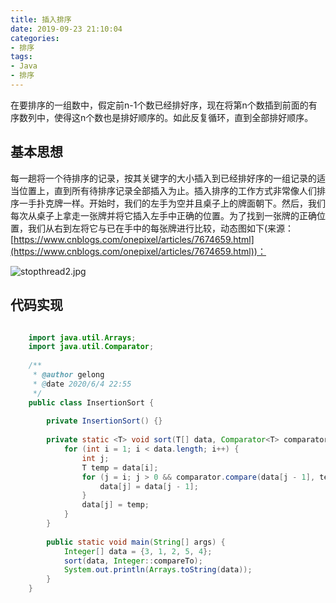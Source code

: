 ```yaml
---
title: 插入排序
date: 2019-09-23 21:10:04
categories:
- 排序
tags:
- Java
- 排序
---
```

在要排序的一组数中，假定前n-1个数已经排好序，现在将第n个数插到前面的有序数列中，使得这n个数也是排好顺序的。如此反复循环，直到全部排好顺序。
<!-- more -->
## 基本思想
每一趟将一个待排序的记录，按其关键字的大小插入到已经排好序的一组记录的适当位置上，直到所有待排序记录全部插入为止。插入排序的工作方式非常像人们排序一手扑克牌一样。开始时，我们的左手为空并且桌子上的牌面朝下。然后，我们每次从桌子上拿走一张牌并将它插入左手中正确的位置。为了找到一张牌的正确位置，我们从右到左将它与已在手中的每张牌进行比较，动态图如下(来源：[https://www.cnblogs.com/onepixel/articles/7674659.html](https://www.cnblogs.com/onepixel/articles/7674659.html))：

![stopthread2.jpg](https://images2017.cnblogs.com/blog/849589/201710/849589-20171015225645277-1151100000.gif)
   

## 代码实现
```java

	import java.util.Arrays;
	import java.util.Comparator;
	
	/**
	 * @author gelong
	 * @date 2020/6/4 22:55
	 */
	public class InsertionSort {
	
	    private InsertionSort() {}
	
	    private static <T> void sort(T[] data, Comparator<T> comparator) {
	        for (int i = 1; i < data.length; i++) {
	            int j;
	            T temp = data[i];
	            for (j = i; j > 0 && comparator.compare(data[j - 1], temp) > 0; j--) {
	                data[j] = data[j - 1];
	            }
	            data[j] = temp;
	        }
	    }
	
	    public static void main(String[] args) {
	        Integer[] data = {3, 1, 2, 5, 4};
	        sort(data, Integer::compareTo);
	        System.out.println(Arrays.toString(data));
	    }
	}
```